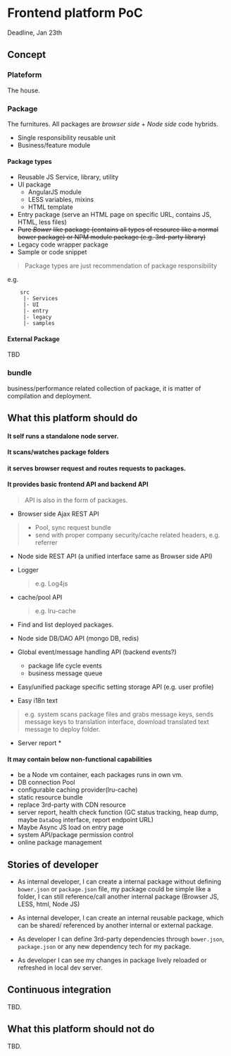 Frontend platform PoC
================
Deadline, Jan 23th

Concept
----------
### Plateform
The house.

### Package
The furnitures. All packages are *browser side* + *Node side* code hybrids.
- Single responsibility reusable unit
- Business/feature module

#### Package types
- Reusable JS Service, library, utility
- UI package
	* AngularJS module
	* LESS variables, mixins
	* HTML template
- Entry package (serve an HTML page on specific URL, contains JS, HTML, less files)
- ~~Pure *Bower* like package (contains all types of resource like a normal bower package) or NPM module package (e.g. 3rd-party library)~~
- Legacy code wrapper package
- Sample or code snippet

> Package types are just recommendation of package responsibility

e.g.
```
	src
	 |- Services
	 |- UI
	 |- entry
	 |- legacy
	 |- samples

```

#### External Package
TBD


### bundle
business/performance related collection of package, it is matter of compilation and deployment.


What this platform should do
----------
#### It self runs a standalone node server.

#### It scans/watches package folders

#### it serves browser request and routes requests to packages.

#### It provides basic frontend API and backend API
> API is also in the form of packages.

- Browser side Ajax REST API
 > - Pool, sync request bundle
 > - send with proper company security/cache related headers,
 > e.g. referrer

- Node side REST API (a unified interface same as Browser side API)

- Logger
	> e.g. Log4js

- cache/pool API
	> e.g. lru-cache

- Find and list deployed packages.

- Node side DB/DAO API (mongo DB, redis)

- Global event/message handling API (backend events?)
	* package life cycle events
	* business message queue

- Easy/unified package specific setting storage API (e.g. user profile)

- Easy i18n text
> e.g. system scans package files and grabs message keys,
 sends message keys to translation interface, download translated text message to deploy folder.

- Server report
	*

#### It may contain below non-functional capabilities

- be a Node vm container, each packages runs in own vm.
- DB connection Pool
- configurable caching provider(lru-cache)
- static resource bundle
- replace 3rd-party with CDN resource
- server report, health check function (GC status tracking, heap dump, maybe `DataDog` interface, report endpoint URL)
- Maybe Async JS load on entry page
- system API/package permission control
- online package management


Stories of developer
---------
- As internal developer, I can create a internal package without defining `bower.json`
or `package.json` file, my package could be simple like a folder, I can still
reference/call another internal package (Browser JS, LESS, html, Node JS)

- As internal developer, I can create an internal reusable package, which can be shared/
referenced by another internal or external package.

- As developer I can define 3rd-party dependencies through `bower.json`, `package.json` or any new dependency tech for my package.

- As developer I can see my changes in package lively reloaded or refreshed in local dev server.


Continuous integration
----------
TBD.

What this platform should not do
----------
TBD.
